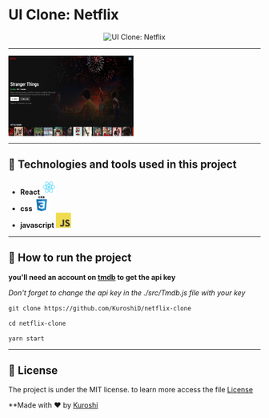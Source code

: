# UI Clone: Netflix
<p align="center">
    <img src="https://i.imgur.com/NxZd0C5.png" alt="UI Clone: Netflix" title="UI Clone: Netflix">
</p>

---
<img align="center" src="https://github.com/KuroshiD/netflix-clone/blob/main/src/images/pc1.png" width="250px" height="160px">

---

## 🚀 Technologies and tools used in this project
- **React <img height="30" src="https://raw.githubusercontent.com/github/explore/80688e429a7d4ef2fca1e82350fe8e3517d3494d/topics/react/react.png" />**
- **css <img height="30" src="https://raw.githubusercontent.com/github/explore/80688e429a7d4ef2fca1e82350fe8e3517d3494d/topics/css/css.png" />**
- **javascript <img height="30" src="https://raw.githubusercontent.com/github/explore/80688e429a7d4ef2fca1e82350fe8e3517d3494d/topics/javascript/javascript.png" />**

---

## 🔧 How to run the project

**you'll need an account on <a href="https://www.themoviedb.org/">tmdb</a> to get the api key**

*Don't forget to change the api key in the ./src/Tmdb.js file with your key*

```
git clone https://github.com/KuroshiD/netflix-clone
```
```
cd netflix-clone
```

```
yarn start
```

---

## 📝 License
The project is under the MIT license. to learn more access the file [License](https://github.com/KuroshiD/netflix-clone/blob/main/LICENSE)

**Made with ❤️ by [Kuroshi](https://github.com/KuroshiD)

